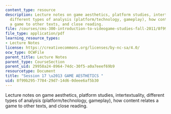 ```yaml
---
content_type: resource
description: Lecture notes on game aesthetics, platform studies, intertextuality,
  different types of analysis (platform/technology, gameplay), how content relates
  a game to other texts, and close reading.
file: /courses/cms-300-introduction-to-videogame-studies-fall-2011/8f99b295778429d714d60deee6af5b30_MITCMS_300F11_session_17.pdf
file_type: application/pdf
learning_resource_types:
- Lecture Notes
license: https://creativecommons.org/licenses/by-nc-sa/4.0/
ocw_type: OCWFile
parent_title: Lecture Notes
parent_type: CourseSection
parent_uid: 29958a24-8964-74dc-30f5-a0a7eeef69b9
resourcetype: Document
title: "Session 17 \u2013 GAME AESTHETICS "
uid: 8f99b295-7784-29d7-14d6-0deee6af5b30
---
```

Lecture notes on game aesthetics, platform studies, intertextuality, different types of analysis (platform/technology, gameplay), how content relates a game to other texts, and close reading.